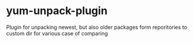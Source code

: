 # yum-unpack-plugin
Plugin for unpacking newest, but also older packages form reporitories to custom dir for various case of comparing
